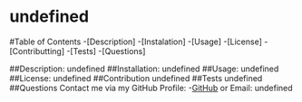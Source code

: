 # undefined
#Table of Contents
-[Description]
-[Instalation]
-[Usage]
-[License]
-[Contributting]
-[Tests]
-[Questions]

##Description:
undefined
##Installation:
undefined
##Usage:
undefined
##License:
undefined
##Contribution
undefined
##Tests
undefined
##Questions
Contact me via my GitHub Profile:
-[GitHub](https://github.com/undefined)
or Email: undefined
